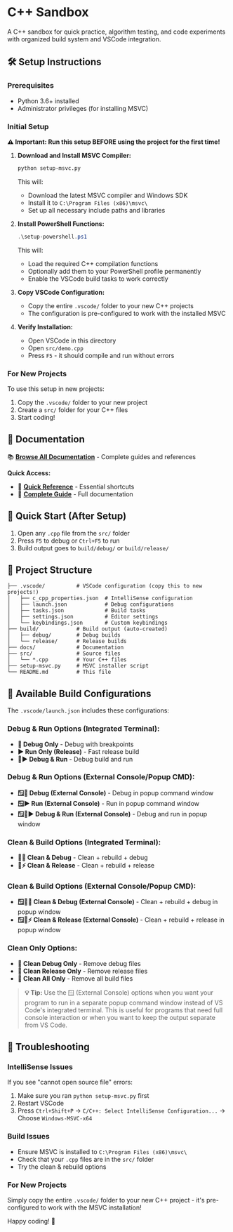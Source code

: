 # C++ Sandbox

A C++ sandbox for quick practice, algorithm testing, and code experiments with organized build system and VSCode integration.

## 🛠️ Setup Instructions

### Prerequisites
- Python 3.6+ installed
- Administrator privileges (for installing MSVC)

### Initial Setup

**⚠️ Important: Run this setup BEFORE using the project for the first time!**

1. **Download and Install MSVC Compiler:**
   ```bash
   python setup-msvc.py
   ```
   This will:
   - Download the latest MSVC compiler and Windows SDK
   - Install it to `C:\Program Files (x86)\msvc\`
   - Set up all necessary include paths and libraries

2. **Install PowerShell Functions:**
   ```powershell
   .\setup-powershell.ps1
   ```
   This will:
   - Load the required C++ compilation functions
   - Optionally add them to your PowerShell profile permanently
   - Enable the VSCode build tasks to work correctly

3. **Copy VSCode Configuration:**
   - Copy the entire `.vscode/` folder to your new C++ projects
   - The configuration is pre-configured to work with the installed MSVC

4. **Verify Installation:**
   - Open VSCode in this directory
   - Open `src/demo.cpp`
   - Press `F5` - it should compile and run without errors

### For New Projects

To use this setup in new projects:
1. Copy the `.vscode/` folder to your new project
2. Create a `src/` folder for your C++ files
3. Start coding!

## 📖 Documentation

📚 **[Browse All Documentation](docs/)** - Complete guides and references

**Quick Access:**
- 🎯 **[Quick Reference](docs/Quick-Reference.md)** - Essential shortcuts
- 🚀 **[Complete Guide](docs/VSCode-CPP-Keybindings.md)** - Full documentation

## 🚀 Quick Start (After Setup)

1. Open any `.cpp` file from the `src/` folder
2. Press `F5` to debug or `Ctrl+F5` to run
3. Build output goes to `build/debug/` or `build/release/`

## 📁 Project Structure

```
├── .vscode/          # VSCode configuration (copy this to new projects!)
│   ├── c_cpp_properties.json  # IntelliSense configuration
│   ├── launch.json            # Debug configurations
│   ├── tasks.json             # Build tasks
│   ├── settings.json          # Editor settings
│   └── keybindings.json       # Custom keybindings
├── build/            # Build output (auto-created)
│   ├── debug/        # Debug builds
│   └── release/      # Release builds
├── docs/             # Documentation
├── src/              # Source files
│   └── *.cpp         # Your C++ files
├── setup-msvc.py     # MSVC installer script
└── README.md         # This file
```

## 🎯 Available Build Configurations

The `.vscode/launch.json` includes these configurations:

### Debug & Run Options (Integrated Terminal):
- **🐛 Debug Only** - Debug with breakpoints
- **▶️ Run Only (Release)** - Fast release build
- **🐛▶️ Debug & Run** - Debug build and run

### Debug & Run Options (External Console/Popup CMD):
- **🪟🐛 Debug (External Console)** - Debug in popup command window
- **🪟▶️ Run (External Console)** - Run in popup command window
- **🪟🐛▶️ Debug & Run (External Console)** - Debug and run in popup window

### Clean & Build Options (Integrated Terminal):
- **🧹🐛 Clean & Debug** - Clean + rebuild + debug
- **🧹⚡ Clean & Release** - Clean + rebuild + release

### Clean & Build Options (External Console/Popup CMD):
- **🪟🧹🐛 Clean & Debug (External Console)** - Clean + rebuild + debug in popup window
- **🪟🧹⚡ Clean & Release (External Console)** - Clean + rebuild + release in popup window

### Clean Only Options:
- **🧹 Clean Debug Only** - Remove debug files
- **🧹 Clean Release Only** - Remove release files
- **🧹 Clean All Only** - Remove all build files

> **💡 Tip:** Use the 🪟 (External Console) options when you want your program to run in a separate popup command window instead of VS Code's integrated terminal. This is useful for programs that need full console interaction or when you want to keep the output separate from VS Code.

## 🔧 Troubleshooting

### IntelliSense Issues
If you see "cannot open source file" errors:
1. Make sure you ran `python setup-msvc.py` first
2. Restart VSCode
3. Press `Ctrl+Shift+P` → `C/C++: Select IntelliSense Configuration...` → Choose `Windows-MSVC-x64`

### Build Issues
- Ensure MSVC is installed to `C:\Program Files (x86)\msvc\`
- Check that your `.cpp` files are in the `src/` folder
- Try the clean & rebuild options

### For New Projects
Simply copy the entire `.vscode/` folder to your new C++ project - it's pre-configured to work with the MSVC installation!

Happy coding! 🎉
